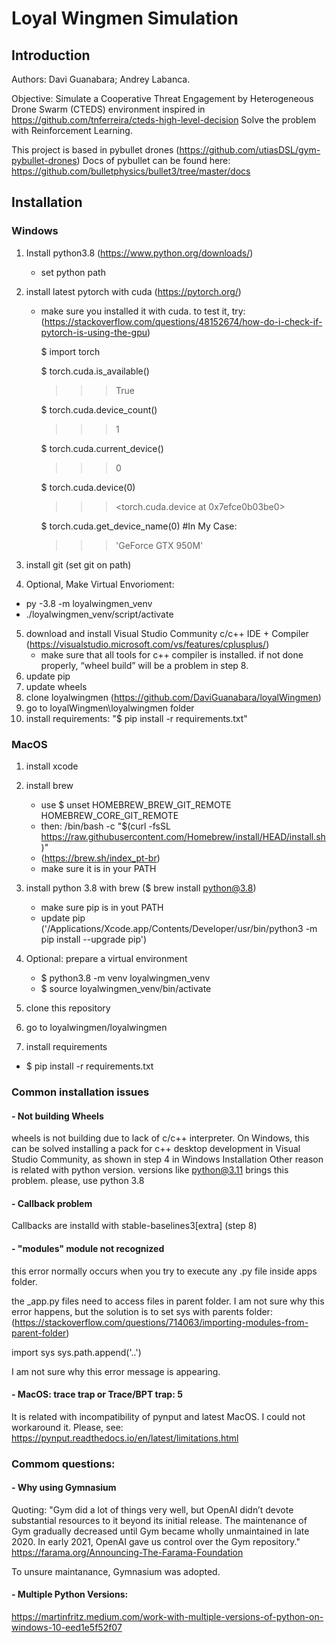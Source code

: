 # Loyal Wingmen Simulation

## Introduction
Authors:
Davi Guanabara;
Andrey Labanca.

Objective:
Simulate a Cooperative Threat Engagement by Heterogeneous Drone Swarm (CTEDS) environment inspired in https://github.com/tnferreira/cteds-high-level-decision
Solve the problem with Reinforcement Learning.

This project is based in pybullet drones (https://github.com/utiasDSL/gym-pybullet-drones)
Docs of pybullet can be found here: https://github.com/bulletphysics/bullet3/tree/master/docs


## Installation
### Windows



1. Install python3.8 (https://www.python.org/downloads/)
   - set python path

2. install latest pytorch with cuda (https://pytorch.org/)
    - make sure you installed it with cuda. to test it, try: (https://stackoverflow.com/questions/48152674/how-do-i-check-if-pytorch-is-using-the-gpu)

      $ import torch

      $ torch.cuda.is_available()
      >>>True

      $ torch.cuda.device_count()
      >>>1

      $ torch.cuda.current_device()
      >>>0

      $ torch.cuda.device(0)
      >>> <torch.cuda.device at 0x7efce0b03be0>

      $ torch.cuda.get_device_name(0) #In My Case:
      >>>'GeForce GTX 950M'

3. install git (set git on path)
4.  Optional, Make Virtual Envorioment:
   - py -3.8 -m loyalwingmen_venv
   - ./loyalwingmen_venv/script/activate
   

5. download and install Visual Studio Community c/c++ IDE + Compiler (https://visualstudio.microsoft.com/vs/features/cplusplus/)
    - make sure that all tools for c++ compiler is installed. if not done properly, “wheel build” will be a problem in step 8.
6. update pip
7. update wheels
8. clone loyalwingmen (https://github.com/DaviGuanabara/loyalWingmen)
9. go to loyalWingmen\loyalwingmen folder
10. install requirements: "$ pip install -r requirements.txt"

### MacOS
1. install xcode
2. install brew 
   - use $ unset HOMEBREW_BREW_GIT_REMOTE HOMEBREW_CORE_GIT_REMOTE
   - then: /bin/bash -c "$(curl -fsSL https://raw.githubusercontent.com/Homebrew/install/HEAD/install.sh)"
   - (https://brew.sh/index_pt-br)
   - make sure it is in your PATH    
4. install python 3.8 with brew ($ brew install python@3.8)
   - make sure pip is in yout PATH
   - update pip ('/Applications/Xcode.app/Contents/Developer/usr/bin/python3 -m pip install --upgrade pip')

5. Optional: prepare a virtual environment
   - $ python3.8 -m venv loyalwingmen_venv
   - $ source loyalwingmen_venv/bin/activate
      
8. clone this repository
9. go to loyalwingmen/loyalwingmen
10. install requirements
   - $ pip install -r requirements.txt



### Common installation issues

#### - Not building Wheels
wheels is not building due to lack of c/c++ interpreter. On Windows, this can be solved installing a pack for c++ desktop development in Visual Studio Community, as shown in step 4 in Windows Installation
Other reason is related with python version. versions like python@3.11 brings this problem. please, use python 3.8

#### - Callback problem
Callbacks are installd with stable-baselines3[extra] (step 8)



#### - "modules" module not recognized
this error normally occurs when you try to execute any .py file inside apps folder. 

the _app.py files need to access files in parent folder. I am not sure why this error happens, but the solution
is to set sys with parents folder:
(https://stackoverflow.com/questions/714063/importing-modules-from-parent-folder)

import sys
sys.path.append('..')


I am not sure why this error message is appearing.


#### - MacOS: trace trap or Trace/BPT trap: 5
It is related with incompatibility of pynput and latest MacOS. I could not workaround it.
Please, see: https://pynput.readthedocs.io/en/latest/limitations.html


### Commom questions:
#### - Why using Gymnasium
Quoting:
"Gym did a lot of things very well, but OpenAI didn’t devote substantial resources to it beyond its initial release. The maintenance of Gym gradually decreased until Gym became wholly unmaintained in late 2020. In early 2021, OpenAI gave us control over the Gym repository."
https://farama.org/Announcing-The-Farama-Foundation

To unsure maintanance, Gymnasium was adopted.

#### - Multiple Python Versions:
https://martinfritz.medium.com/work-with-multiple-versions-of-python-on-windows-10-eed1e5f52f07

